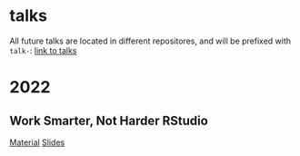 # talks

<!-- badges: start -->
  <!-- badges: end -->

  All future talks are located in different repositores, and will be prefixed with `talk-`: [link to talks](https://github.com/EmilHvitfeldt?tab=repositories&q=talk-&type=source)

# 2022

## Work Smarter, Not Harder RStudio

[Material](https://github.com/BB1464/IARSAF_R_Basic_Training)
[Slides](https://bb1464.github.io/IARSAF_R_Basic_Training/)
